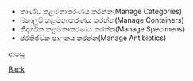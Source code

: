 * කාණ්ඩ කළමනාකරණය කරන්න(Manage Categories)
* බහාලුම් කළමනාකරණය කරන්න(Manage Containers)
* නිදර්ශක කළමනාකරණය කරන්න(Manage Specimens)
* ප්රතිජීවක පාලනය කරන්න(Manage Antibiotics)

[ආපසු](https://github.com/hmislk/hmis/wiki/LIMS-%E0%B6%B4%E0%B6%BB%E0%B7%92%E0%B6%B4%E0%B7%8F%E0%B6%BD%E0%B6%B1%E0%B6%BA)

[Back](https://github.com/hmislk/hmis/wiki)
